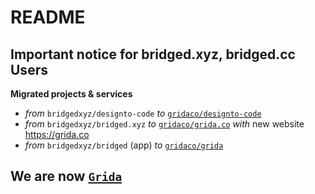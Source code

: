 # README

## Important notice for bridged.xyz, bridged.cc Users

**Migrated projects & services**
- _from_ `bridgedxyz/designto-code` _to_ [`gridaco/designto-code`](https://github.com/gridaco/designto-code)
- _from_ `bridgedxyz/bridged.xyz` _to_ [`gridaco/grida.co`](https://github.com/gridaco/grida.co) _with_ new website https://grida.co
- _from_ `bridgedxyz/bridged` (app) _to_ [`gridaco/grida`](https://github.com/gridaco/grida)

## We are now [`Grida`](https://grida.co)
